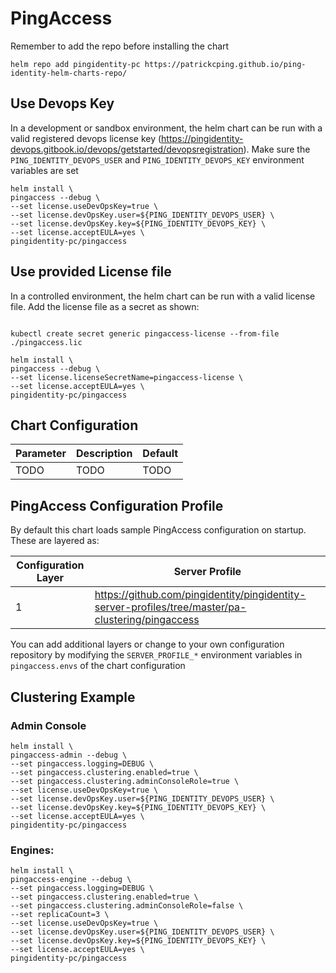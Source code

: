 # PingAccess

Remember to add the repo before installing the chart
```shell
helm repo add pingidentity-pc https://patrickcping.github.io/ping-identity-helm-charts-repo/
```

## Use Devops Key
In a development or sandbox environment, the helm chart can be run with a valid registered devops license key (https://pingidentity-devops.gitbook.io/devops/getstarted/devopsregistration).  Make sure the `PING_IDENTITY_DEVOPS_USER` and `PING_IDENTITY_DEVOPS_KEY` environment variables are set

```shell
helm install \
pingaccess --debug \
--set license.useDevOpsKey=true \
--set license.devOpsKey.user=${PING_IDENTITY_DEVOPS_USER} \
--set license.devOpsKey.key=${PING_IDENTITY_DEVOPS_KEY} \
--set license.acceptEULA=yes \
pingidentity-pc/pingaccess
```

## Use provided License file
In a controlled environment, the helm chart can be run with a valid license file.  Add the license file as a secret as shown:
```shell

kubectl create secret generic pingaccess-license --from-file ./pingaccess.lic

helm install \
pingaccess --debug \
--set license.licenseSecretName=pingaccess-license \
--set license.acceptEULA=yes \
pingidentity-pc/pingaccess
```

## Chart Configuration

| Parameter | Description | Default |
|--|--|--|
| TODO | TODO | TODO |

## PingAccess Configuration Profile

By default this chart loads sample PingAccess configuration on startup.  These are layered as:

| Configuration Layer | Server Profile |
|--|--|
| 1 | https://github.com/pingidentity/pingidentity-server-profiles/tree/master/pa-clustering/pingaccess |

You can add additional layers or change to your own configuration repository by modifying the `SERVER_PROFILE_*` environment variables in `pingaccess.envs` of the chart configuration

## Clustering Example

### Admin Console
```shell
helm install \
pingaccess-admin --debug \
--set pingaccess.logging=DEBUG \
--set pingaccess.clustering.enabled=true \
--set pingaccess.clustering.adminConsoleRole=true \
--set license.useDevOpsKey=true \
--set license.devOpsKey.user=${PING_IDENTITY_DEVOPS_USER} \
--set license.devOpsKey.key=${PING_IDENTITY_DEVOPS_KEY} \
--set license.acceptEULA=yes \
pingidentity-pc/pingaccess
```

### Engines:
```shell
helm install \
pingaccess-engine --debug \
--set pingaccess.logging=DEBUG \
--set pingaccess.clustering.enabled=true \
--set pingaccess.clustering.adminConsoleRole=false \
--set replicaCount=3 \
--set license.useDevOpsKey=true \
--set license.devOpsKey.user=${PING_IDENTITY_DEVOPS_USER} \
--set license.devOpsKey.key=${PING_IDENTITY_DEVOPS_KEY} \
--set license.acceptEULA=yes \
pingidentity-pc/pingaccess
```

